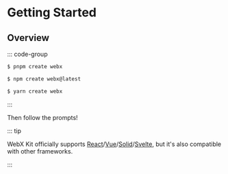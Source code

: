 # Getting Started

## Overview

::: code-group

```bash [pnpm]
$ pnpm create webx
```

```bash [npm]
$ npm create webx@latest
```

```bash [yarn]
$ yarn create webx
```

:::

Then follow the prompts!

::: tip

WebX Kit officially supports [React](https://react.dev/)/[Vue](https://vuejs.org/)/[Solid](https://www.solidjs.com/)/[Svelte](https://svelte.dev/), but it's also compatible with other frameworks.

:::
